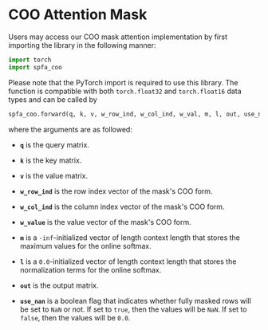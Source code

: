 # COO Attention Mask

Users may access our COO mask attention implementation by first importing the library in the following manner:

```python
import torch
import spfa_coo
```

Please note that the PyTorch import is required to use this library. The function is compatible with both `torch.float32` and `torch.float16` data types and can be called by

```python
spfa_coo.forward(q, k, v, w_row_ind, w_col_ind, w_val, m, l, out, use_nan)
```

where the arguments are as followed:

- **`q`** is the query matrix.

- **`k`** is the key matrix.

- **`v`** is the value matrix.

- **`w_row_ind`** is the row index vector of the mask's COO form.

- **`w_col_ind`** is the column index vector of the mask's COO form.

- **`w_value`** is the value vector of the mask's COO form.

- **`m`** is a `-inf`-initialized vector of length context length that stores the maximum values for the online softmax.

- **`l`** is a `0.0`-initialized vector of length context length that stores the normalization terms for the online softmax.

- **`out`** is the output matrix.

- **`use_nan`** is a boolean flag that indicates whether fully masked rows will be set to `NaN` or not. If set to `true`, then the values will be `NaN`. If set to `false`, then the values will be `0.0`.